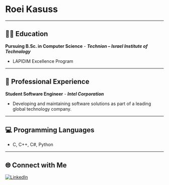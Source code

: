 # Roei Kasuss

---

## 👨‍🎓 Education
**Pursuing B.Sc. in Computer Science** - **_Technion – Israel Institute of Technology_**
- LAPIDIM Excellence Program

---

## 💼 Professional Experience
**Student Software Engineer** - **_Intel Corporation_**  
- Developing and maintaining software solutions as part of a leading global technology company.

---

## 💻 Programming Languages
- C, C++, C#, Python

---

## 🌐 Connect with Me
[![LinkedIn](https://img.shields.io/badge/LinkedIn-blue?style=flat&logo=linkedin&logoColor=white)](https://www.linkedin.com/in/roei-kasuss)
